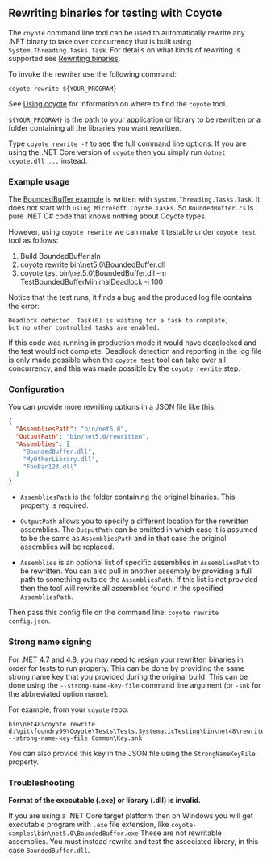## Rewriting binaries for testing with Coyote

The `coyote` command line tool can be used to automatically rewrite any .NET binary to take over
concurrency that is built using `System.Threading.Tasks.Task`. For details on what kinds of
rewriting is supported see [Rewriting binaries](../concepts/binary-rewriting.md).

To invoke the rewriter use the following command:

```plain
coyote rewrite ${YOUR_PROGRAM}
```

See [Using coyote](../get-started/using-coyote.md) for information on where to find the
`coyote` tool.

`${YOUR_PROGRAM}` is the path to your application or library to be rewritten or a folder containing
all the libraries you want rewritten.

Type `coyote rewrite -?` to see the full command line options. If you are using the .NET Core
version of `coyote` then you simply run `dotnet coyote.dll ...` instead.

### Example usage

The [BoundedBuffer example](https://github.com/microsoft/coyote-samples/tree/main/BoundedBuffer)
is written with `System.Threading.Tasks.Task`. It does not start with `using
Microsoft.Coyote.Tasks`. So `BoundedBuffer.cs` is pure .NET C# code that knows nothing about Coyote
types.

However, using `coyote rewrite` we can make it testable under `coyote test` tool as follows:

1. Build BoundedBuffer.sln
2. coyote rewrite bin\net5.0\BoundedBuffer.dll
3. coyote test bin\net5.0\BoundedBuffer.dll -m TestBoundedBufferMinimalDeadlock -i 100

Notice that the test runs, it finds a bug and the produced log file contains the error:

```plain
Deadlock detected. Task(0) is waiting for a task to complete,
but no other controlled tasks are enabled.
```

If this code was running in production mode it would have deadlocked and the test would not
complete. Deadlock detection and reporting in the log file is only made possible when the `coyote
test` tool can take over all concurrency, and this was made possible by the `coyote rewrite` step.

### Configuration

You can provide more rewriting options in a JSON file like this:

```json
{
  "AssembliesPath": "bin/net5.0",
  "OutputPath": "bin/net5.0/rewritten",
  "Assemblies": [
    "BoundedBuffer.dll",
    "MyOtherLibrary.dll",
    "FooBar123.dll"
  ]
}
```

- `AssembliesPath` is the folder containing the original binaries.  This property is required.

- `OutputPath` allows you to specify a different location for the rewritten assemblies. The
`OutputPath` can be omitted in which case it is assumed to be the same as `AssembliesPath` and in
that case the original assemblies will be replaced.

- `Assemblies` is an optional list of specific assemblies in `AssembliesPath` to be rewritten. You
can also pull in another assembly by providing a full path to something outside the
`AssembliesPath`. If this list is not provided then the tool will rewrite all assemblies found in
the specified `AssembliesPath`.

Then pass this config file on the command line: `coyote rewrite config.json`.

### Strong name signing

For .NET 4.7 and 4.8, you may need to resign your rewritten binaries in order for tests to run
properly. This can be done by providing the same strong name key that you provided during the
original build. This can be done using the `--strong-name-key-file` command line argument (or
`-snk` for the abbreviated option name).

For example, from your `coyote` repo:

```plain
bin\net48\coyote rewrite d:\git\foundry99\Coyote\Tests\Tests.SystematicTesting\bin\net48\rewrite.coyote.json --strong-name-key-file Common\Key.snk
```

You can also provide this key in the JSON file using the `StrongNameKeyFile` property.

### Troubleshooting

**Format of the executable (.exe) or library (.dll) is invalid.**

If you are using a .NET Core target platform then on Windows you will get executable program with
`.exe` file extension, like `coyote-samples\bin\net5.0\BoundedBuffer.exe` These are not
rewritable assemblies. You must instead rewrite and test the associated library, in this case
`BoundedBuffer.dll`.
